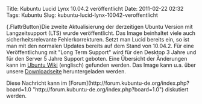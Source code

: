 Title: Kubuntu Lucid Lynx 10.04.2 veröffentlicht
Date: 2011-02-22 02:32
Tags: Kubuntu
Slug: kubuntu-lucid-lynx-10042-veroffentlicht

[](http://www.kubuntu-de.org/nachrichten/kubuntu/2056-kubuntu-lucid-lynx-10-04-2-veroeffentlicht){.FlattrButton}Die
zweite Aktualisierung der derzeitigen Ubuntu Version mit Langzeitsupport
(LTS) wurde veröffentlicht. Das Image beinhaltet viele auch
sicherheitsrelevante Fehlerkorrekturen. Setzt man Lucid bereits ein, so
ist man mit den normalen Updates bereits auf dem Stand von 10.04.2. Für
eine Veröffentlichung mit "Long Term Support" wird für den Desktop 3
Jahre und für den Server 5 Jahre Support geboten. Eine Übersicht der
Änderungen kann im [Ubuntu
Wiki](https://wiki.ubuntu.com/LucidLynx/ReleaseNotes/ChangeSummary/10.04.2 "https://wiki.ubuntu.com/LucidLynx/ReleaseNotes/ChangeSummary/10.04.2")
(englisch) gefunden werden. Das Image kann u.a. über unsere
[Downloadseite](http://www.kubuntu-de.org/download-kubuntu-10-04-lucid-lynx-herunterladen "http://www.kubuntu-de.org/download-kubuntu-10-04-lucid-lynx-herunterladen")
heruntergeladen werden.

</p>
</p>
Diese Nachricht kann im
[Forum](http://forum.kubuntu-de.org/index.php?board=1.0 "http://forum.kubuntu-de.org/index.php?board=1.0")
diskutiert werden.

</p>
<!--break--><!--break-->
